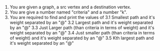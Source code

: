 1. You are given a graph, a src vertex and a destination vertex.
2. You are give a number named "criteria" and a number "k".
3. You are required to find and print the values of 
3.1 Smallest path and it's weight separated by an "@"
3.2 Largest path and it's weight separated by an "@"
3.3 Just Larger path (than criteria in terms of weight) and it's weight separated by an "@"
3.4 Just smaller path (than criteria in terms of weight) and it's weight separated by an "@"
3.5 Kth largest path and it's weight separated by an "@"

